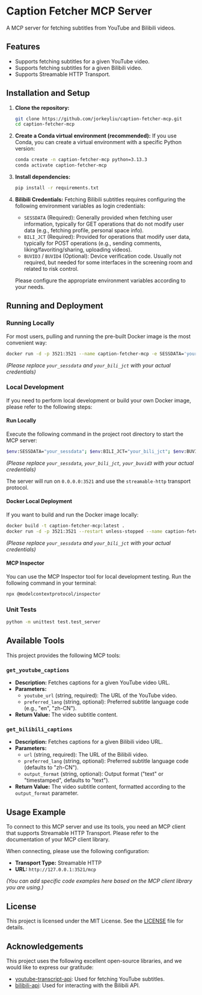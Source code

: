 # Caption Fetcher MCP Server

A MCP server for fetching subtitles from YouTube and Bilibili videos.

## Features

*   Supports fetching subtitles for a given YouTube video.
*   Supports fetching subtitles for a given Bilibili video.
*   Supports Streamable HTTP Transport.

## Installation and Setup

1.  **Clone the repository:**
    ```bash
    git clone https://github.com/jorkeyliu/caption-fetcher-mcp.git
    cd caption-fetcher-mcp
    ```
2.  **Create a Conda virtual environment (recommended):**
    If you use Conda, you can create a virtual environment with a specific Python version:
    ```bash
    conda create -n caption-fetcher-mcp python=3.13.3
    conda activate caption-fetcher-mcp
    ```
3.  **Install dependencies:**
    ```bash
    pip install -r requirements.txt
    ```

4.  **Bilibili Credentials:**
    Fetching Bilibili subtitles requires configuring the following environment variables as login credentials:

    *   `SESSDATA` (Required): Generally provided when fetching user information, typically for GET operations that do not modify user data (e.g., fetching profile, personal space info).
    *   `BILI_JCT` (Required): Provided for operations that modify user data, typically for POST operations (e.g., sending comments, liking/favoriting/sharing, uploading videos).
    *   `BUVID3` / `BUVID4` (Optional): Device verification code. Usually not required, but needed for some interfaces in the screening room and related to risk control.

    Please configure the appropriate environment variables according to your needs.

## Running and Deployment

### Running Locally

For most users, pulling and running the pre-built Docker image is the most convenient way:

```bash
docker run -d -p 3521:3521 --name caption-fetcher-mcp -e SESSDATA='your_sessdata' -e BILI_JCT='your_bili_jct' jorkeyliu/caption-fetcher-mcp:latest
```
*(Please replace `your_sessdata` and `your_bili_jct` with your actual credentials)*

### Local Development

If you need to perform local development or build your own Docker image, please refer to the following steps:

#### Run Locally

Execute the following command in the project root directory to start the MCP server:

```bash
$env:SESSDATA="your_sessdata"; $env:BILI_JCT="your_bili_jct"; $env:BUVID3="your_buvid3"; python -m src.server
```
*(Please replace `your_sessdata`, `your_bili_jct`, `your_buvid3` with your actual credentials)*

The server will run on `0.0.0.0:3521` and use the `streamable-http` transport protocol.

#### Docker Local Deployment

If you want to build and run the Docker image locally:

```bash
docker build -t caption-fetcher-mcp:latest .
docker run -d -p 3521:3521 --restart unless-stopped --name caption-fetcher-mcp -e SESSDATA='your_sessdata' -e BILI_JCT='your_bili_jct' caption-fetcher-mcp:latest
```
*(Please replace `your_sessdata` and `your_bili_jct` with your actual credentials)*

#### MCP Inspector

You can use the MCP Inspector tool for local development testing. Run the following command in your terminal:

```bash
npx @modelcontextprotocol/inspector
```

### Unit Tests

```bash
python -m unittest test.test_server
```

## Available Tools

This project provides the following MCP tools:

### `get_youtube_captions`

*   **Description:** Fetches captions for a given YouTube video URL.
*   **Parameters:**
    *   `youtube_url` (string, required): The URL of the YouTube video.
    *   `preferred_lang` (string, optional): Preferred subtitle language code (e.g., "en", "zh-CN").
*   **Return Value:** The video subtitle content.

### `get_bilibili_captions`

*   **Description:** Fetches captions for a given Bilibili video URL.
*   **Parameters:**
    *   `url` (string, required): The URL of the Bilibili video.
    *   `preferred_lang` (string, optional): Preferred subtitle language code (defaults to "zh-CN").
    *   `output_format` (string, optional): Output format ("text" or "timestamped", defaults to "text").
*   **Return Value:** The video subtitle content, formatted according to the `output_format` parameter.

## Usage Example

To connect to this MCP server and use its tools, you need an MCP client that supports Streamable HTTP Transport. Please refer to the documentation of your MCP client library.

When connecting, please use the following configuration:

*   **Transport Type:** Streamable HTTP
*   **URL:** `http://127.0.0.1:3521/mcp`

*(You can add specific code examples here based on the MCP client library you are using.)*

## License

This project is licensed under the MIT License. See the [LICENSE](LICENSE) file for details.

## Acknowledgements

This project uses the following excellent open-source libraries, and we would like to express our gratitude:

*   [youtube-transcript-api](https://github.com/jdepoix/youtube-transcript-api): Used for fetching YouTube subtitles.
*   [bilibili-api](https://github.com/Nemo2011/bilibili-api): Used for interacting with the Bilibili API.